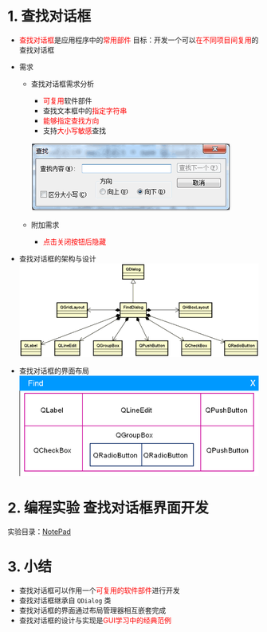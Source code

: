 # 1. 查找对话框
- <font color=red>查找对话框</font>是应用程序中的<font color=red>常用部件</font>
    目标：开发一个可以<font color=red>在不同项目间复用</font>的查找对话框

- 需求
    - 查找对话框需求分析
        - <font color=red>可复用</font>软件部件
        - 查找文本框中的<font color=red>指定字符串</font>
        - <font color=red>能够指定查找方向</font>
        - 支持<font color=red>大小写敏感</font>查找 

        ![](vx_images/045_1.png)

    - 附加需求
        - <font color=red>点击关闭按钮后隐藏</font>

- 查找对话框的架构与设计
    ![](vx_images/045_2.png)

- 查找对话框的界面布局
    ![](vx_images/045_3.png)

# 2. 编程实验 查找对话框界面开发
实验目录：[NotePad](vx_attachments\045_Create_search_dialog\NotePad)

# 3. 小结
- 查找对话框可以作用一个<font color=red>可复用的软件部件</font>进行开发
- 查找对话框继承自 `QDialog` 类
- 查找对话框的界面通过布局管理器相互嵌套完成
- 查找对话框的设计与实现是<font color=red>GUI学习中的经典范例</font>
